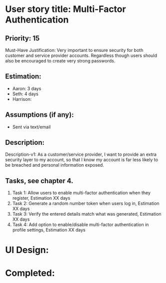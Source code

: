 # User story title: Multi-Factor Authentication

## Priority: 15
Must-Have
Justification: Very important to ensure security for both customer and service provider accounts. Regardless though
users should also be encouraged to create very strong passwords.

## Estimation:
* Aaron: 3 days
* Seth: 4 days
* Harrison:

## Assumptions (if any):
* Sent via text/email

## Description:

Description-v1: As a customer/service provider, I want to provide an extra security layer to my account, so that 
I know my account is far less likely to be breached and personal information exposed.


## Tasks, see chapter 4.

1. Task 1: Allow users to enable multi-factor authentication when they register, Estimation XX days
2. Task 2: Generate a random number token when users log in, Estimation XX days
3. Task 3: Verify the entered details match what was generated, Estimation XX days
4. Task 4: Add option to enable/disable multi-factor authentication in profile settings, Estimation XX days


# UI Design:


# Completed:

